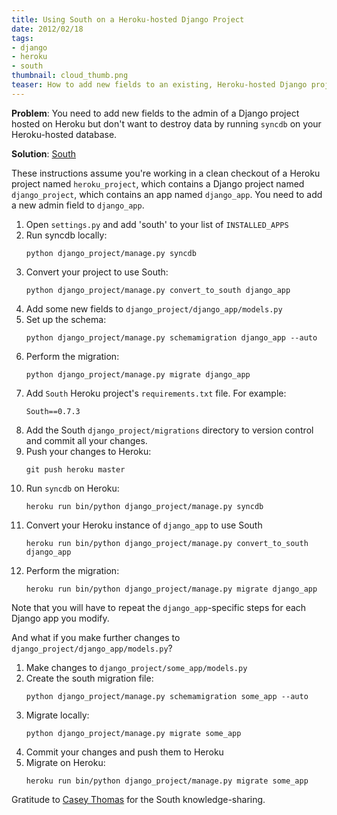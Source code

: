 ```yaml
---
title: Using South on a Heroku-hosted Django Project
date: 2012/02/18
tags:
- django
- heroku
- south
thumbnail: cloud_thumb.png
teaser: How to add new fields to an existing, Heroku-hosted Django project's database.
---
```


<b>Problem</b>: You need to add new fields to the admin of a Django project hosted on Heroku but don't want to destroy data by running <code>syncdb</code> on your Heroku-hosted database.

<b>Solution</b>: <a href="http://south.aeracode.org/docs/about.html">South</a>

These instructions assume you're working in a clean checkout of a Heroku project named <code>heroku_project</code>, which contains a Django project named <code>django_project</code>, which contains an app named <code>django_app</code>. You need to add a new admin field to <code>django_app</code>.

<ol>
  <li>Open <code>settings.py</code> and add 'south' to your list of <code>INSTALLED_APPS</code></li>
  <li>Run syncdb locally:
    <pre><code>python django_project/manage.py syncdb</code></pre>
  </li>
  <li>Convert your project to use South:
    <pre><code>python django_project/manage.py convert_to_south django_app</code></pre>
  </li>
  <li>Add some new fields to <code>django_project/django_app/models.py</code></li>
  <li>Set up the schema:
    <pre><code>python django_project/manage.py schemamigration django_app --auto</code></pre>
  </li>
  <li>Perform the migration:
    <pre><code>python django_project/manage.py migrate django_app</code></pre>
  </li>
  <li>Add <code>South</code> Heroku project's <code>requirements.txt</code> file. For example:
    <pre><code>South==0.7.3</code></pre>
  </li>
  <li>Add the South <code>django_project/migrations</code> directory to version control and commit all your changes.</li>
  <li>Push your changes to Heroku:
    <pre><code>git push heroku master</code></pre>
  </li>
  <li>Run <code>syncdb</code> on Heroku:
    <pre><code>heroku run bin/python django_project/manage.py syncdb</code></pre>
  </li>
  <li>Convert your Heroku instance of <code>django_app</code> to use South
  <pre><code>heroku run bin/python django_project/manage.py convert_to_south django_app</code></pre>
  </li>
  <li>Perform the migration:
    <pre><code>heroku run bin/python django_project/manage.py migrate django_app</code></pre>
  </li>
</ol>

Note that you will have to repeat the <code>django_app</code>-specific steps for each Django app you modify.

And what if you make further changes to <code>django_project/django_app/models.py</code>?

<ol>
  <li>Make changes to <code>django_project/some_app/models.py</code></li>
  <li>Create the south migration file:
    <pre><code>python django_project/manage.py schemamigration some_app --auto</code></pre>
  </li>
  <li>Migrate locally:
    <pre><code>python django_project/manage.py migrate some_app</code></pre>
  </li>
  <li>Commit your changes and push them to Heroku</li>
  <li>Migrate on Heroku:
    <pre><code>heroku run bin/python django_project/manage.py migrate some_app</code></pre>
  </li>
</ol>

Gratitude to <a href="http://www.caseypthomas.org/blog/managing-a-django-or-any-database-on-heroku">Casey Thomas</a> for the South knowledge-sharing.
